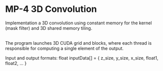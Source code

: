 # MP-4 3D Convolution

Implementation a 3D convolution using constant memory for the kernel (mask filter) and 3D shared memory tiling. </br> </br>

The program launches 3D CUDA grid and blocks, where each thread is responsible for computing a single element of the output. </br> 

Input and output formats: float inputData[] = { z_size, y_size, x_size, float1, float2, ... } </br> 
